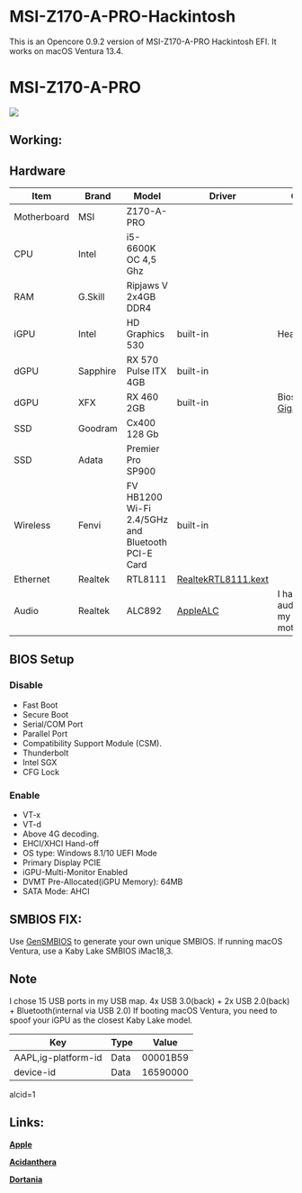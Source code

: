 # MSI-Z170-A-PRO-Hackintosh
This is an Opencore 0.9.2 version of MSI-Z170-A-PRO Hackintosh EFI. It works on macOS Ventura 13.4.

MSI-Z170-A-PRO
=============
[![](https://asset.msi.com/resize/image/global/product/five_pictures1_3571_2015090218004355e6c8cb75bf4.png62405b38c58fe0f07fcef2367d8a9ba1/1024.png)](https://www.msi.com/Motherboard/Z170-A-PRO/Specification "MSI-Z170-A-PRO")
## Working:

## Hardware
| Item | Brand | Model | Driver | Comment |
|-----|-----|-----|-----|-----|
| Motherboard | MSI | Z170-A-PRO | | |
| CPU | Intel | i5-6600K OC 4,5 Ghz | | |
| RAM | G.Skill |  Ripjaws V 2x4GB DDR4 | | |
| iGPU | Intel | HD Graphics 530 | built-in | Headless mode |
| dGPU | Sapphire | RX 570 Pulse ITX 4GB  | built-in |  |
| dGPU | XFX  | RX 460 2GB | built-in | Bios flash  to [Gigabyte.RX460](https://www.techpowerup.com/vgabios/187609/gigabyte-rx460-2048-160804)   |
| SSD | Goodram |  Cx400 128 Gb  | | |
| SSD | Adata | Premier Pro SP900  | | |
| Wireless | Fenvi | FV HB1200  Wi-Fi 2.4/5GHz and Bluetooth PCI-E Card | built-in |  |
| Ethernet | Realtek | RTL8111 | [RealtekRTL8111.kext](https://github.com/Mieze/RTL8111_driver_for_OS_X/releases) | |
| Audio | Realtek | ALC892 | [AppleALC](https://github.com/acidanthera/AppleALC) | I have broken audio card ona my motherboard |
## BIOS Setup
### Disable
- Fast Boot
- Secure Boot
- Serial/COM Port
- Parallel Port
- Compatibility Support Module (CSM).
- Thunderbolt
- Intel SGX
- CFG Lock
### Enable
- VT-x
- VT-d
- Above 4G decoding. 
- EHCI/XHCI Hand-off
- OS type: Windows 8.1/10 UEFI Mode
- Primary Display  PCIE 
- iGPU-Multi-Monitor  Enabled 
- DVMT Pre-Allocated(iGPU Memory): 64MB
- SATA Mode: AHCI
## SMBIOS FIX:
Use [GenSMBIOS](https://github.com/corpnewt/GenSMBIOS) to generate your own unique SMBIOS. If running macOS Ventura, use a Kaby Lake SMBIOS iMac18,3.
## Note
I chose 15 USB ports in my USB map. 4x USB 3.0(back) + 2x USB 2.0(back) + Bluetooth(internal via USB 2.0) 
If booting macOS Ventura, you need to spoof your iGPU as the closest Kaby Lake model.

| Key | Type | Value |
|-----|-----|-----|
| AAPL,ig-platform-id | Data | 00001B59 |
| device-id | Data | 16590000 |

alcid=1
## Links:

[**Apple**](http://apple.com/)

[**Acidanthera**](https://github.com/acidanthera)

[**Dortania**](https://dortania.github.io/getting-started/)

